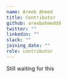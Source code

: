 ```yaml
---
name: Areeb Ahmed
title: Contributor
github: areebahmeddd
twitter: ""
linkedin: ""
slack: ""
joining_date: ""
role: contributor
---
```


Still waiting for this
